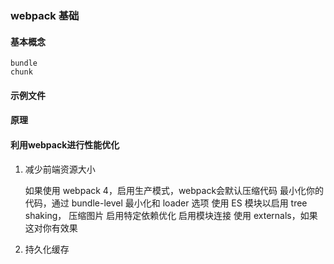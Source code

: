 ### webpack 基础

#### 基本概念

    bundle
    chunk
    
    
    
    
    
#### 示例文件


#### 原理



#### 利用webpack进行性能优化

1. 减少前端资源大小

    如果使用 webpack 4，启用生产模式，webpack会默认压缩代码
    最小化你的代码，通过 bundle-level 最小化和 loader 选项
    使用 ES 模块以启用 tree shaking，
    压缩图片
    启用特定依赖优化
    启用模块连接
    使用 externals，如果这对你有效果
    
    
2. 持久化缓存

    

